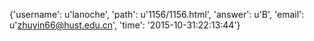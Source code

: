{'username': u'lanoche', 'path': u'1156/1156.html', 'answer': u'B', 'email': u'zhuyin66@hust.edu.cn', 'time': '2015-10-31:22:13:44'}
